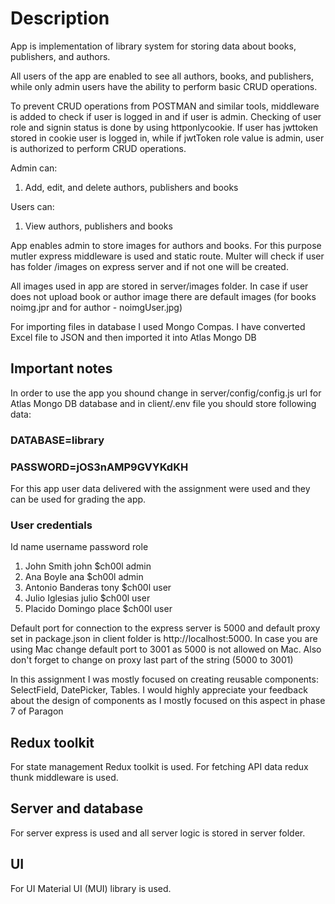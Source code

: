 # Description

App is implementation of library system for storing data about books, publishers, and authors.

All users of the app are enabled to see all authors, books, and publishers, while only admin users have the ability to perform basic CRUD operations.

To prevent CRUD operations from POSTMAN and similar tools, middleware is added to check if user is logged in and if user is admin. Checking of user role and signin status is done by using httponlycookie. If user has jwttoken stored in cookie user is logged in, while if jwtToken role value is admin, user is authorized to perform CRUD operations.

Admin can:

1. Add, edit, and delete authors, publishers and books

Users can:

1. View authors, publishers and books

App enables admin to store images for authors and books. For this purpose mutler express middleware is used and static route. Multer will check if user has folder /images on express server and if not one will be created. 

All images used in app are stored in server/images folder. In case if user does not upload book or author image there are default images (for books noimg.jpr and for author - noimgUser.jpg)

For importing files in database I used Mongo Compas. I have converted Excel file to JSON and then imported it into Atlas Mongo DB

## Important notes

In order to use the app you shound change in server/config/config.js url for Atlas Mongo DB database and in client/.env file you should store following data:

### DATABASE=library
### PASSWORD=jOS3nAMP9GVYKdKH

For this app user data delivered with the assignment were used and they can be used for grading the app.
### User credentials
Id	name	username	password	role
1.	John Smith 	john	$ch00l	admin
2.	Ana Boyle	ana	$ch00l	admin
3.	Antonio Banderas	tony	$ch00l	user
4.	Julio Iglesias	julio	$ch00l	user
5.	Placido Domingo	place	$ch00l	user

Default port for connection to the express server is 5000 and default proxy set in package.json in client folder is http://localhost:5000. In case you are using Mac change default port to 3001 as 5000 is not allowed on Mac. Also don't forget to change on proxy last part of the string (5000 to 3001)

In this assignment I was mostly focused on creating reusable components: SelectField, DatePicker, Tables. I would highly appreciate your feedback about the design of components as I mostly focused on this aspect in phase 7 of Paragon


## Redux toolkit
For state management Redux toolkit is used. For fetching API data redux thunk middleware is used.

## Server and database
For server express is used and all server logic is stored in server folder.

## UI
For UI Material UI (MUI) library is used.



